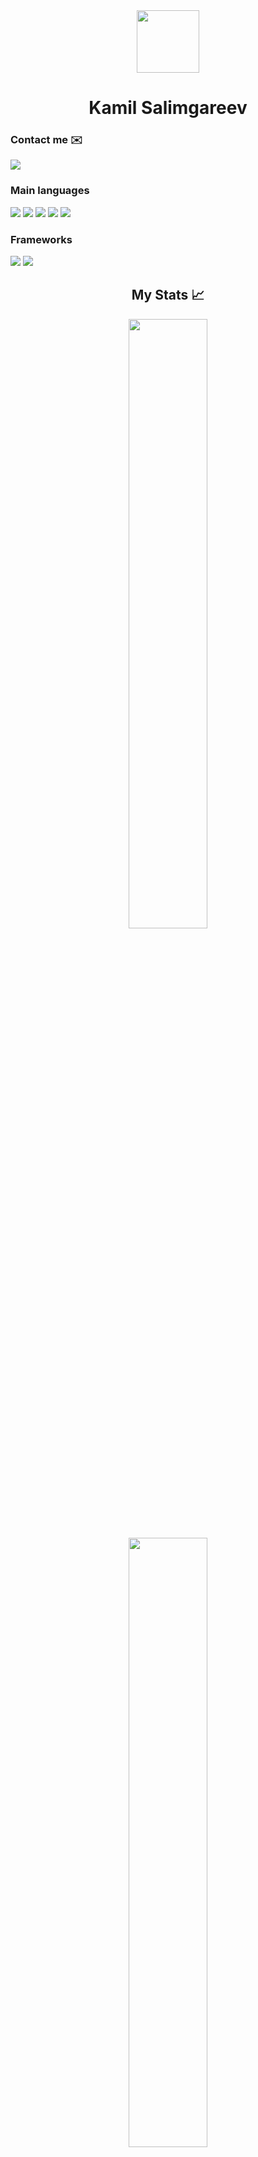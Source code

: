 <div  align="center">
  <img src="https://media.giphy.com/media/HEPwfdu6T6svpPE1eN/giphy.gif" width="100"/>
  <h1>Kamil Salimgareev</h1>
</div>
<div align ="left">
  <h3>Contact me ✉️</h3>
  <a href="https://t.me/brauberg002">
    <img src="https://img.shields.io/badge/telegram-%2326A5E4.svg?&style=for-the-badge&logo=telegram&logoColor=white" />
  </a>
  <h3>Main languages</h3>
  <img src="https://img.shields.io/badge/java-%23007396.svg?&style=for-the-badge&logo=java&logoColor=white" />
  <img src="https://img.shields.io/badge/javascript-%23F7DF1E.svg?&style=for-the-badge&logo=javascript&logoColor=black" />
  <img src="https://img.shields.io/badge/html5-%23E34F26.svg?&style=for-the-badge&logo=html5&logoColor=white" />
  <img src="https://img.shields.io/badge/css3-%231572B6.svg?&style=for-the-badge&logo=css3&logoColor=white" />
  <img src="https://img.shields.io/badge/typescript-%233178C6.svg?&style=for-the-badge&logo=typescript&logoColor=white" />

  <h3>Frameworks</h3>
  <img src="https://img.shields.io/badge/react-%2361DAFB.svg?&style=for-the-badge&logo=react&logoColor=black" />
  <img src="https://img.shields.io/badge/vue.js-%234FC08D.svg?&style=for-the-badge&logo=vue.js&logoColor=white" />
</div>

<div  align="center">
  <h2>My Stats 📈</h2>
  <a href="https://github.com/Salimgareev"><img src="https://www.codewars.com/users/Salimgareev/badges/large" width="50%"/></a>
  <a href="https://github.com/Salimgareev"><img width="50%" src="https://github-readme-stats.vercel.app/api/top-langs/?username=Salimgareev&theme=dark&hide=html,css,cmake&layout=compact&langs_count=5&bg_color=101010&hide_title=true"></a>
</div>

<!--

**Salimgareev/Salimgareev** is a ✨ _special_ ✨ repository because its `README.md` (this file) appears on your GitHub profile.
Here are some ideas to get you started:

- 🔭 I’m currently working on ...
- 🌱 I’m currently learning ...
- 👯 I’m looking to collaborate on ...
- 🤔 I’m looking for help with ...
- 💬 Ask me about ...
- 📫 How to reach me: ...
- 😄 Pronouns: ...
- ⚡ Fun fact: ...
-->
